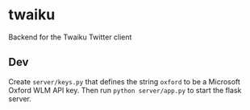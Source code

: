 # twaiku
Backend for the Twaiku Twitter client

## Dev
Create ```server/keys.py``` that defines the string ```oxford``` to be a Microsoft Oxford WLM API key. Then run ```python server/app.py``` to start the flask server.
